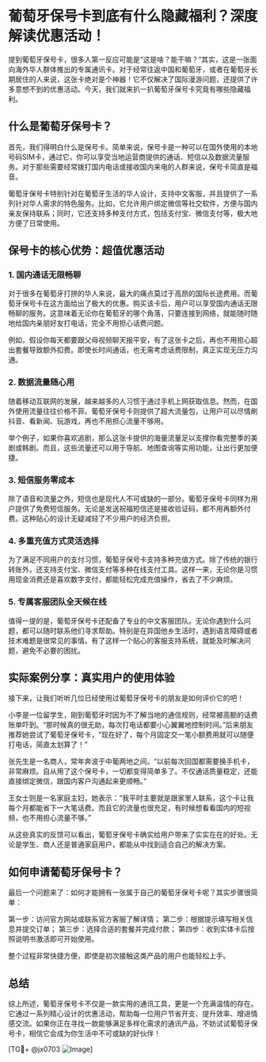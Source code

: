 # 葡萄牙保号卡到底有什么隐藏福利？深度解读优惠活动！

提到葡萄牙保号卡，很多人第一反应可能是“这是啥？能干嘛？”其实，这是一张面向海外华人群体推出的专属通讯卡。对于经常往返中国和葡萄牙，或者在葡萄牙长期居住的人来说，这张卡绝对是个神器！它不仅解决了国际漫游问题，还提供了许多意想不到的优惠活动。今天，我们就来扒一扒葡萄牙保号卡究竟有哪些隐藏福利。

## 什么是葡萄牙保号卡？

首先，我们得明白什么是保号卡。简单来说，保号卡是一种可以在国外使用的本地号码SIM卡，通过它，你可以享受当地运营商提供的通话、短信以及数据流量服务。对于那些需要经常拨打国内电话或接收国内来电的人群来说，保号卡简直是福音。

葡萄牙保号卡特别针对在葡萄牙生活的华人设计，支持中文客服，并且提供了一系列针对华人需求的特色服务。比如，它允许用户绑定微信等社交软件，方便与国内亲友保持联系；同时，它还支持多种支付方式，包括支付宝、微信支付等，极大地方便了日常使用。

## 保号卡的核心优势：超值优惠活动

### 1. 国内通话无限畅聊

对于很多在葡萄牙打拼的华人来说，最大的痛点莫过于高昂的国际长途费用。而葡萄牙保号卡在这方面给出了极大的优惠。购买该卡后，用户可以享受国内通话无限畅聊的服务。这意味着无论你在葡萄牙的哪个角落，只要连接到网络，就能随时随地给国内亲朋好友打电话，完全不用担心话费问题。

例如，假设你每天都要跟父母视频聊天报平安，有了这张卡之后，再也不用担心超出套餐导致额外扣费。即使长时间通话，也无需考虑话费限制，真正实现无压力沟通。

### 2. 数据流量随心用

随着移动互联网的发展，越来越多的人习惯于通过手机上网获取信息。然而，在国外使用流量往往价格不菲。葡萄牙保号卡则提供了超大流量包，让用户可以尽情刷抖音、看新闻、玩游戏，再也不用担心流量不够用。

举个例子，如果你喜欢追剧，那么这张卡提供的海量流量足以支撑你看完整季的美剧或韩剧。而且，这些流量还可以用于导航、地图查询等实用功能，让出行更加便捷。

### 3. 短信服务零成本

除了语音和流量之外，短信也是现代人不可或缺的一部分。葡萄牙保号卡同样为用户提供了免费短信服务。无论是发送祝福短信还是接收验证码，都不用再额外付费。这种贴心的设计无疑减轻了不少用户的经济负担。

### 4. 多重充值方式灵活选择

为了满足不同用户的支付习惯，葡萄牙保号卡支持多种充值方式。除了传统的银行转账外，还支持支付宝、微信支付等多种在线支付工具。这样一来，无论你是习惯用现金消费还是喜欢数字支付，都能轻松完成充值操作，省去了不少麻烦。

### 5. 专属客服团队全天候在线

值得一提的是，葡萄牙保号卡还配备了专业的中文客服团队。无论你遇到什么问题，都可以随时联系他们寻求帮助。特别是在异国他乡生活时，遇到语言障碍或者技术难题是很常见的事情。有了这样一个贴心的客服支持系统，就能及时解决问题，避免不必要的困扰。

## 实际案例分享：真实用户的使用体验

接下来，让我们听听几位已经使用过葡萄牙保号卡的朋友是如何评价它的吧！

小李是一位留学生，刚到葡萄牙时因为不了解当地的通信规则，经常被高额的话费账单吓到。“那时候真的很无助，每次打电话都要小心翼翼地控制时间。”后来朋友推荐她尝试了葡萄牙保号卡，“现在好了，每个月固定交一笔小额费用就可以随便打电话，简直太划算了！”

张先生是一名商人，常年奔波于中葡两地之间。“以前每次回国都需要换手机卡，非常麻烦。自从用了这个保号卡，一切都变得简单多了。不仅通话质量稳定，还能直接绑定微信，跟国内客户沟通起来更顺畅。”

王女士则是一名家庭主妇，她表示：“我平时主要就是跟家里人联系，这个卡让我每个月都能省下一大笔话费。而且它的流量也很充足，有时候想看看国内的短视频，也不用担心流量不够。”

从这些真实的反馈可以看出，葡萄牙保号卡确实给用户带来了实实在在的好处。无论是学生、商人还是普通家庭用户，都能从中找到适合自己的解决方案。

## 如何申请葡萄牙保号卡？

最后一个问题来了：如何才能拥有一张属于自己的葡萄牙保号卡呢？其实步骤很简单：

第一步：访问官方网站或联系官方客服了解详情；
第二步：根据提示填写相关信息并提交订单；
第三步：选择合适的套餐并完成付款；
第四步：收到实体卡后按照说明书激活即可开始使用。

整个过程非常快捷方便，即使是初次接触这类产品的用户也能轻松上手。

## 总结

综上所述，葡萄牙保号卡不仅是一款实用的通讯工具，更是一个充满温情的存在。它通过一系列精心设计的优惠活动，帮助每一位用户节省开支、提升效率、增进情感交流。如果你正在寻找一款能够满足多样化需求的通讯产品，不妨试试葡萄牙保号卡，相信它会成为你生活中不可或缺的好伙伴！

[TG💪+ @jx0703 ![Image](https://github.com/user-attachments/assets/dbca1d08-cadb-493c-b0ec-ad6f7a83f270)]